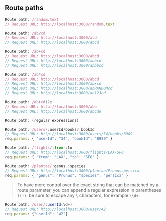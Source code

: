 ## Route paths
```js
Route path: /random.text
// Request URL: http://localhost:3000/random.text

Route path: /ab?cd
// Request URL: http://localhost:3000/acd
// Request URL: http://localhost:3000/abcd

Route path: /ab+cd
// Request URL: http://localhost:3000/abcd
// Request URL: http://localhost:3000/abbcd
// Request URL: http://localhost:3000/abbbcd

Route path: /ab*cd
// Request URL: http://localhost:3000/abcd
// Request URL: http://localhost:3000/abxcd
// Request URL: http://localhost:3000/abRANDOMcd
// Request URL: http://localhost:3000/ab123cd

Route path: /ab(cd)?e
// Request URL: http://localhost:3000/abe
// Request URL: http://localhost:3000/abcde

Route path: (regular expressions)
```

```js
Route path: /users/:userId/books/:bookId
// Request URL: http://localhost:3000/users/34/books/8989
req.params: { "userId": "34", "bookId": "8989" }

Route path: /flights/:from-:to
// Request URL: http://localhost:3000/flights/LAX-SFO
req.params: { "from": "LAX", "to": "SFO" }

Route path: /plantae/:genus.:species
// Request URL: http://localhost:3000/plantae/Prunus.persica
req.params: { "genus": "Prunus", "species": "persica" }
```


> To have more control over the exact string that can be matched by a route parameter, you can append a regular expression in parentheses `(())`:
be sure to escape any `\` characters, for example `\\d+`.
```js
Route path: /user/:userId(\d+)
// Request URL: http://localhost:3000/user/42
req.params: {"userId": "42"}
```
